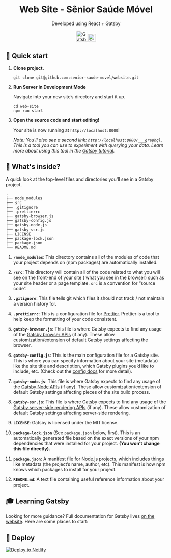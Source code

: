 <h1 align="center">
  Web Site - Sênior Saúde Móvel
</h1>
<p align="center">
Developed using React + Gatsby
</p>

<p align="center">  
  <a href="https://pt-br.reactjs.org/">
    <img alt="Gatsby" src="https://upload.wikimedia.org/wikipedia/commons/thumb/a/a7/React-icon.svg/2560px-React-icon.svg.png" width="34" />
  </a>

  <a href="https://www.gatsbyjs.org">
    <img alt="Gatsby" src="https://www.gatsbyjs.com/Gatsby-Monogram.svg" width="24" />
  </a>
</p>

## 🚀 Quick start

1. **Clone project.**

   

   ```shell  
   git clone git@github.com:senior-saude-movel/website.git
   ```

2. **Run Server in Development Mode**

   Navigate into your new site’s directory and start it up.

   ```shell
   cd web-site
   npm run start
   ```

3. **Open the source code and start editing!**

   Your site is now running at `http://localhost:8000`!

   _Note: You'll also see a second link: _`http://localhost:8000/___graphql`_. This is a tool you can use to experiment
   with querying your data. Learn more about using this tool in
   the [Gatsby tutorial](https://www.gatsbyjs.org/tutorial/part-five/#introducing-graphiql)._

## 🧐 What's inside?

A quick look at the top-level files and directories you'll see in a Gatsby project.

    .
    ├── node_modules
    ├── src
    ├── .gitignore
    ├── .prettierrc
    ├── gatsby-browser.js
    ├── gatsby-config.js
    ├── gatsby-node.js
    ├── gatsby-ssr.js
    ├── LICENSE
    ├── package-lock.json
    ├── package.json
    └── README.md

1. **`/node_modules`**: This directory contains all of the modules of code that your project depends on (npm packages)
   are automatically installed.

2. **`/src`**: This directory will contain all of the code related to what you will see on the front-end of your site (
   what you see in the browser) such as your site header or a page template. `src` is a convention for “source code”.

3. **`.gitignore`**: This file tells git which files it should not track / not maintain a version history for.

4. **`.prettierrc`**: This is a configuration file for [Prettier](https://prettier.io/). Prettier is a tool to help keep
   the formatting of your code consistent.

5. **`gatsby-browser.js`**: This file is where Gatsby expects to find any usage of
   the [Gatsby browser APIs](https://www.gatsbyjs.org/docs/browser-apis/) (if any). These allow customization/extension
   of default Gatsby settings affecting the browser.

6. **`gatsby-config.js`**: This is the main configuration file for a Gatsby site. This is where you can specify
   information about your site (metadata) like the site title and description, which Gatsby plugins you’d like to
   include, etc. (Check out the [config docs](https://www.gatsbyjs.org/docs/gatsby-config/) for more detail).

7. **`gatsby-node.js`**: This file is where Gatsby expects to find any usage of
   the [Gatsby Node APIs](https://www.gatsbyjs.org/docs/node-apis/) (if any). These allow customization/extension of
   default Gatsby settings affecting pieces of the site build process.

8. **`gatsby-ssr.js`**: This file is where Gatsby expects to find any usage of
   the [Gatsby server-side rendering APIs](https://www.gatsbyjs.org/docs/ssr-apis/) (if any). These allow customization
   of default Gatsby settings affecting server-side rendering.

9. **`LICENSE`**: Gatsby is licensed under the MIT license.

10. **`package-lock.json`** (See `package.json` below, first). This is an automatically generated file based on the
    exact versions of your npm dependencies that were installed for your project. **(You won’t change this file
    directly).**

11. **`package.json`**: A manifest file for Node.js projects, which includes things like metadata (the project’s name,
    author, etc). This manifest is how npm knows which packages to install for your project.

12. **`README.md`**: A text file containing useful reference information about your project.

## 🎓 Learning Gatsby

Looking for more guidance? Full documentation for Gatsby lives [on the website](https://www.gatsbyjs.org/). Here are
some places to start:

## 💫 Deploy

[![Deploy to Netlify](https://www.netlify.com/img/deploy/button.svg)](https://app.netlify.com/start/deploy?repository=https://github.com/gatsbyjs/gatsby-starter-hello-world)
